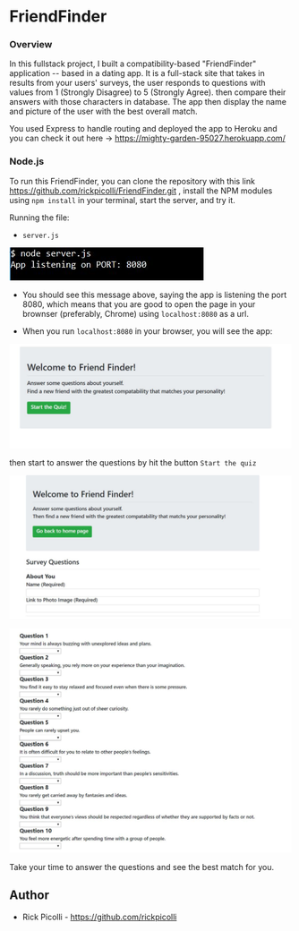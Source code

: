 # FriendFinder

### Overview
In this fullstack project, I built a compatibility-based "FriendFinder" application -- based in a dating app. It is a full-stack site that takes in results from your users' surveys, the user responds to questions with values from 1 (Strongly Disagree) to 5 (Strongly Agree). then compare their answers with those characters in database. The app then display the name and picture of the user with the best overall match.

You used Express to handle routing and deployed the app to Heroku and you can check it out here -> https://mighty-garden-95027.herokuapp.com/

### Node.js

To run this FriendFinder, you can clone the repository with this link https://github.com/rickpicolli/FriendFinder.git , install the NPM modules using `npm install` in your terminal, start the server, and try it.

Running the file:
- `server.js`

![Alt text](/app/public/assets/images/node.png?raw=true)


  - You should see this message above, saying the app is listening the port 8080, which means that you are good to open the page in your brownser (preferably, Chrome) using  `localhost:8080` as a url.
  
  - When you run `localhost:8080` in your browser, you will see the app:
  
![Alt text](/app/public/assets/images/firstpag.png?raw=true)
  
  then start to answer the questions by hit the button `Start the quiz`
  
  ![Alt text](/app/public/assets/images/survey.png?raw=true)
  
  ![Alt text](/app/public/assets/images/questions.png?raw=true)
  
 Take your time to answer the questions and see the best match for you.
    

## **Author**

* Rick Picolli - https://github.com/rickpicolli
